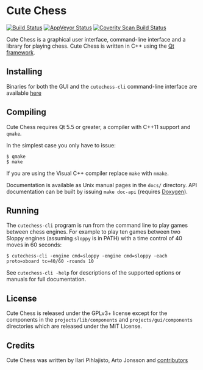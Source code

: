 Cute Chess
==========

[![Build Status](https://travis-ci.org/cutechess/cutechess.svg?branch=master)](https://travis-ci.org/cutechess/cutechess) [![AppVeyor Status](https://ci.appveyor.com/api/projects/status/github/cutechess/cutechess)](https://ci.appveyor.com/project/artoj/cutechess) [![Coverity Scan Build Status](https://scan.coverity.com/projects/8561/badge.svg)](https://scan.coverity.com/projects/cutechess-cutechess)

Cute Chess is a graphical user interface, command-line interface and a library
for playing chess. Cute Chess is written in C++ using the [Qt
framework](https://www.qt.io/).

Installing
----------

Binaries for both the GUI and the `cutechess-cli` command-line interface are available [here](https://github.com/cutechess/cutechess/releases)

Compiling
---------

Cute Chess requires Qt 5.5 or greater, a compiler with C++11 support and `qmake`.

In the simplest case you only have to issue:

    $ qmake
    $ make

If you are using the Visual C++ compiler replace `make` with `nmake`.

Documentation is available as Unix manual pages in the `docs/` directory. API
documentation can be built by issuing `make doc-api` (requires [Doxygen](http://www.doxygen.org/)).

Running
-------

The `cutechess-cli` program is run from the command line to play games between
chess engines. For example to play ten games between two Sloppy engines
(assuming `sloppy` is in PATH) with a time control of 40 moves in 60
seconds:

    $ cutechess-cli -engine cmd=sloppy -engine cmd=sloppy -each proto=xboard tc=40/60 -rounds 10

See `cutechess-cli -help` for descriptions of the supported options or manuals
for full documentation.

License
-------

Cute Chess is released under the GPLv3+ license except for the components in
the `projects/lib/components` and `projects/gui/components` directories which
are released under the MIT License.

Credits
-------

Cute Chess was written by Ilari Pihlajisto, Arto Jonsson and [contributors](https://github.com/cutechess/cutechess/graphs/contributors)
